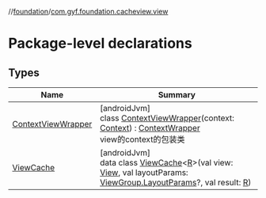 //[foundation](../../index.md)/[com.gyf.foundation.cacheview.view](index.md)

# Package-level declarations

## Types

| Name | Summary |
|---|---|
| [ContextViewWrapper](-context-view-wrapper/index.md) | [androidJvm]<br>class [ContextViewWrapper](-context-view-wrapper/index.md)(context: [Context](https://developer.android.com/reference/kotlin/android/content/Context.html)) : [ContextWrapper](https://developer.android.com/reference/kotlin/android/content/ContextWrapper.html)<br>view的context的包装类 |
| [ViewCache](-view-cache/index.md) | [androidJvm]<br>data class [ViewCache](-view-cache/index.md)&lt;[R](-view-cache/index.md)&gt;(val view: [View](https://developer.android.com/reference/kotlin/android/view/View.html), val layoutParams: [ViewGroup.LayoutParams](https://developer.android.com/reference/kotlin/android/view/ViewGroup.LayoutParams.html)?, val result: [R](-view-cache/index.md)) |
